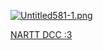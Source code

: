 [![Untitled581-1.png](https://i.postimg.cc/L8LPY5zk/Untitled581-1.png)](https://postimg.cc/hX4vNSZh)

[NARTT DCC :3](https://discord.gg/Py4p4RvDqH)